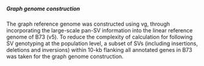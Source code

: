 ##### Graph genome construction
The graph reference genome was constructed using vg, through incorporating the large-scale pan-SV information into 
the linear reference genome of B73 (v5). To reduce the complexity of calculation for following SV genotyping at 
the population level, a subset of SVs (including insertions, deletions and inversions) within
10-kb flanking all annotated genes in B73 was taken for the graph genome construction.